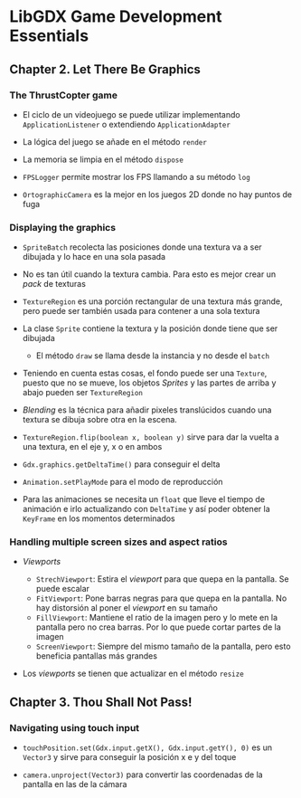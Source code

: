 # LibGDX Game Development Essentials

## Chapter 2. Let There Be Graphics

### The ThrustCopter game

* El ciclo de un videojuego se puede utilizar implementando `ApplicationListener` o extendiendo `ApplicationAdapter`

* La lógica del juego se añade en el método `render`

* La memoria se limpia en el método `dispose`

* `FPSLogger` permite mostrar los FPS llamando a su método `log`

* `OrtographicCamera` es la mejor en los juegos 2D donde no hay puntos de fuga

### Displaying the graphics

* `SpriteBatch` recolecta las posiciones donde una textura va a ser dibujada y lo hace en una sola pasada

* No es tan útil cuando la textura cambia. Para esto es mejor crear un *pack* de texturas

* `TextureRegion` es una porción rectangular de una textura más grande, pero puede ser también usada para contener a una sola textura

* La clase `Sprite` contiene la textura y la posición donde tiene que ser dibujada

  * El método `draw` se llama desde la instancia y no desde el `batch`

* Teniendo en cuenta estas cosas, el fondo puede ser una `Texture`, puesto que no se mueve, los objetos *Sprites* y las partes de arriba y abajo pueden ser `TextureRegion`

* *Blending* es la técnica para añadir pixeles translúcidos cuando una textura se dibuja sobre otra en la escena.

* `TextureRegion.flip(boolean x, boolean y)` sirve para dar la vuelta a una textura, en el eje y, x o en ambos

* `Gdx.graphics.getDeltaTime()` para conseguir el delta

* `Animation.setPlayMode` para el modo de reproducción

* Para las animaciones se necesita un `float` que lleve el tiempo de animación e irlo actualizando con `DeltaTime` y así poder obtener la `KeyFrame` en los momentos determinados

### Handling multiple screen sizes and aspect ratios

* *Viewports*

  * `StrechViewport`: Estira el *viewport* para que quepa en la pantalla. Se puede escalar
  * `FitViewport`: Pone barras negras para que quepa en la pantalla. No hay distorsión al poner el *viewport* en su tamaño
  * `FillViewport`: Mantiene el ratio de la imagen pero y lo mete en la pantalla pero no crea barras. Por lo que puede cortar partes de la imagen
  * `ScreenViewport`: Siempre del mismo tamaño de la pantalla, pero esto beneficia pantallas más grandes

* Los *viewports* se tienen que actualizar en el método `resize`

## Chapter 3. Thou Shall Not Pass!

### Navigating using touch input

* `touchPosition.set(Gdx.input.getX(), Gdx.input.getY(), 0)` es un `Vector3` y sirve para conseguir la posición x e y del toque

* `camera.unproject(Vector3)` para convertir las coordenadas de la pantalla en las de la cámara 

